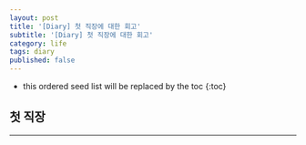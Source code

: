 ```yaml
---
layout: post
title: '[Diary] 첫 직장에 대한 회고'
subtitle: '[Diary] 첫 직장에 대한 회고'
category: life
tags: diary
published: false
---
```


<!-- prettier-ignore -->
* this ordered seed list will be replaced by the toc 
{:toc}

## 첫 직장

---

